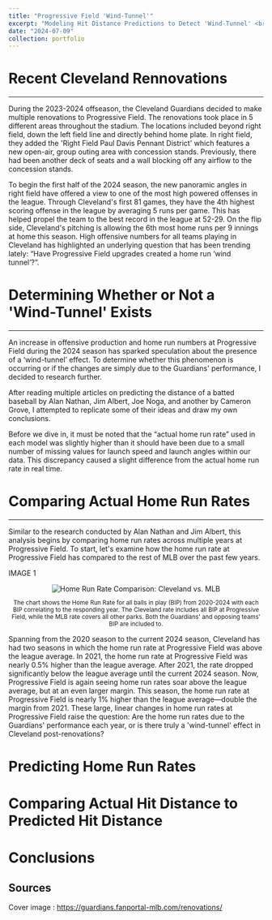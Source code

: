 ```yaml
---
title: "Progressive Field 'Wind-Tunnel'"
excerpt: "Modeling Hit Distance Predictions to Detect 'Wind-Tunnel' <br/><img src='/images/progressive_field.png' width='1000' height='500'>"
date: "2024-07-09"
collection: portfolio
---
```


# Recent Cleveland Rennovations
---
During the 2023-2024 offseason, the Cleveland Guardians decided to make multiple renovations to Progressive Field. The renovations took place in 5 different areas throughout the stadium. The locations included beyond right field, down the left field line and directly behind home plate. In right field, they added the 'Right Field Paul Davis Pennant District' which features a new open-air, group outing area with concession stands. Previously, there had been another deck of seats and a wall blocking off any airflow to the concession stands. 

To begin the first half of the 2024 season, the new panoramic angles in right field have offered a view to one of the most high powered offenses in the league. Through Cleveland's first 81 games, they have the 4th highest scoring offense in the league by averaging 5 runs per game. This has helped propel the team to the best record in the league at 52-29. On the flip side, Cleveland's pitching is allowing the 6th most home runs per 9 innings at home this season. High offensive numbers for all teams playing in Cleveland has highlighted an underlying question that has been trending lately: “Have Progressive Field upgrades created a home run ‘wind tunnel’?”.


# Determining Whether or Not a 'Wind-Tunnel' Exists
---
An increase in offensive production and home run numbers at Progressive Field during the 2024 season has sparked speculation about the presence of a ‘wind-tunnel’ effect. To determine whether this phenomenon is occurring or if the changes are simply due to the Guardians' performance, I decided to research further.

After reading multiple articles on predicting the distance of a batted baseball by Alan Nathan, Jim Albert, Joe Noga, and another by Cameron Grove, I attempted to replicate some of their ideas and draw my own conclusions.

Before we dive in, it must be noted that the “actual home run rate” used in each model was slightly higher than it should have been due to a small number of missing values for launch speed and launch angles within our data. This discrepancy caused a slight difference from the actual home run rate in real time.

# Comparing Actual Home Run Rates
---
Similar to the research conducted by Alan Nathan and Jim Albert, this analysis begins by comparing home run rates across multiple years at Progressive Field. To start, let's examine how the home run rate at Progressive Field has compared to the rest of MLB over the past few years.

IMAGE 1 
<div style="text-align:center;">
  <img src="/images/IMAGE1" alt="Home Run Rate Comparison: Cleveland vs. MLB">
  <p style="text-align:center; font-size: smaller;">The chart shows the Home Run Rate for all balls in play (BIP) from 2020-2024 with each BIP correlating to the responding year. The Cleveland rate includes all BIP at Progressive Field, while the MLB rate covers all other parks. Both the Guardians' and opposing teams' BIP are included to.</p>
</div>

Spanning from the 2020 season to the current 2024 season, Cleveland has had two seasons in which the home run rate at Progressive Field was above the league average. In 2021, the home run rate at Progressive Field was nearly 0.5% higher than the league average. After 2021, the rate dropped significantly below the league average until the current 2024 season. Now, Progressive Field is again seeing home run rates soar above the league average, but at an even larger margin. This season, the home run rate at Progressive Field is nearly 1% higher than the league average—double the margin from 2021. These large, linear changes in home run rates at Progressive Field raise the question: Are the home run rates due to the Guardians' performance each year, or is there truly a 'wind-tunnel' effect in Cleveland post-renovations?


# Predicting Home Run Rates



# Comparing Actual Hit Distance to Predicted Hit Distance



# Conclusions



Sources
------
Cover image : https://guardians.fanportal-mlb.com/renovations/
